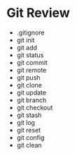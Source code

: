 # Git Review

-  .gitignore
-  git init
-  git add
-  git status
-  git commit
-  git remote
-  git push
-  git clone
-  git update
-  git branch
-  git checkout
-  git stash
-  git log
-  git reset
-  git config
-  git clean